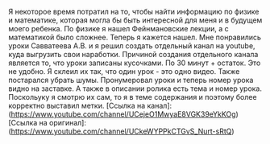 Я некоторое время потратил на то, чтобы найти информацию по физике и математике, которая могла бы быть интересной для меня и в будущем моего ребенка. По физике я нашел Фейнмановские лекции, а с математикой было сложнее. Теперь я кажется нашел. Мне понравились уроки Савватеева А.В. и я решил создать отдельный канал на youtube, куда выгрузить свои наработки. Причиной создания отдельного канала является то, что уроки записаны кусочками. По 30 минут + остаток. Это не удобно. Я склеил их так, что один урок - это одно видео. Также постарался убрать шумы. Пронумеровал уроки и теперь номер урока видно на заставке. А также в описании ролика есть тема и номер урока. Поскольуку я смотрю их сам, то я в теме содержания и поэтому более корректно выставил метки.
[Ссылка на канал]:(https://www.youtube.com/channel/UCejeO1MwyaE8VGK39eYkKOg)
[Ссылка на оригинал]: (https://www.youtube.com/channel/UCkeWYPPkCTGvS_Nurt-sRtQ)


